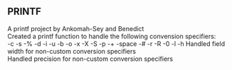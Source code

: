 ## **PRINTF**  
A printf project by Ankomah-Sey and Benedict  
Created a printf function to handle the following convension specifiers:  
-c
-s
-%
-d
-i
-u
-b
-o
-x
-X
-S
-p
-+
-space
-#
-r
-R
-0
-l
-h
Handled field width for non-custom conversion specifiers  
Handled precision for non-custom conversion specifiers  
